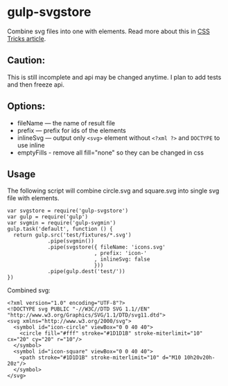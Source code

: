 gulp-svgstore
=============

Combine svg files into one with <symbol> elements.
Read more about this in [CSS Tricks article](http://css-tricks.com/svg-symbol-good-choice-icons/).

## Caution:

This is still incomplete and api may be changed anytime.
I plan to add tests and then freeze api.

## Options:

* fileName — the name of result file
* prefix — prefix for ids of the <symbol> elements
* inlineSvg — output only `<svg>` element without `<?xml ?>` and `DOCTYPE` to use inline
* emptyFills - remove all fill="none" so they can be changed in css

## Usage

The following script will combine circle.svg and square.svg into single svg file with
<symbol> elements.

```
var svgstore = require('gulp-svgstore')
var gulp = require('gulp')
var svgmin = require('gulp-svgmin')
gulp.task('default', function () {
  return gulp.src('test/fixtures/*.svg')
             .pipe(svgmin())
             .pipe(svgstore({ fileName: 'icons.svg'
                            , prefix: 'icon-'
                            , inlineSvg: false
                            }))
             .pipe(gulp.dest('test/'))
})
```

Combined svg:

```
<?xml version="1.0" encoding="UTF-8"?>
<!DOCTYPE svg PUBLIC "-//W3C//DTD SVG 1.1//EN" "http://www.w3.org/Graphics/SVG/1.1/DTD/svg11.dtd">
<svg xmlns="http://www.w3.org/2000/svg">
  <symbol id="icon-circle" viewBox="0 0 40 40">
    <circle fill="#fff" stroke="#1D1D1B" stroke-miterlimit="10" cx="20" cy="20" r="10"/>
  </symbol>
  <symbol id="icon-square" viewBox="0 0 40 40">
    <path stroke="#1D1D1B" stroke-miterlimit="10" d="M10 10h20v20h-20z"/>
  </symbol>
</svg>
```
